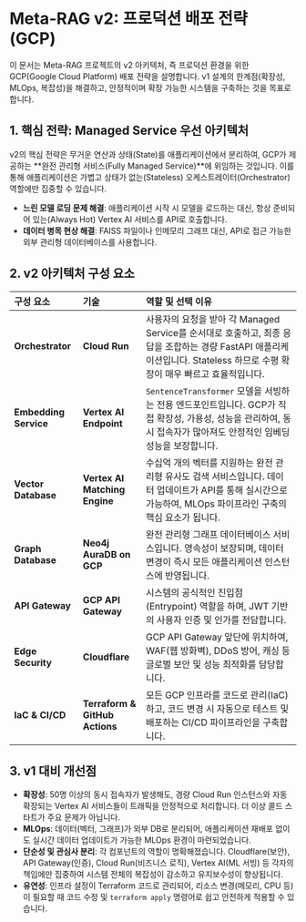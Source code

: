 # Meta-RAG v2: 프로덕션 배포 전략 (GCP)

이 문서는 Meta-RAG 프로젝트의 v2 아키텍처, 즉 프로덕션 환경을 위한 GCP(Google Cloud Platform) 배포 전략을 설명합니다. v1 설계의 한계점(확장성, MLOps, 복잡성)을 해결하고, 안정적이며 확장 가능한 시스템을 구축하는 것을 목표로 합니다.

## 1. 핵심 전략: Managed Service 우선 아키텍처

v2의 핵심 전략은 무거운 연산과 상태(State)를 애플리케이션에서 분리하여, GCP가 제공하는 **완전 관리형 서비스(Fully Managed Service)**에 위임하는 것입니다. 이를 통해 애플리케이션은 가볍고 상태가 없는(Stateless) 오케스트레이터(Orchestrator) 역할에만 집중할 수 있습니다.

-   **느린 모델 로딩 문제 해결**: 애플리케이션 시작 시 모델을 로드하는 대신, 항상 준비되어 있는(Always Hot) Vertex AI 서비스를 API로 호출합니다.
-   **데이터 병목 현상 해결**: FAISS 파일이나 인메모리 그래프 대신, API로 접근 가능한 외부 관리형 데이터베이스를 사용합니다.

## 2. v2 아키텍처 구성 요소

| 구성 요소 | 기술 | 역할 및 선택 이유 |
| :--- | :--- | :--- |
| **Orchestrator** | **Cloud Run** | 사용자의 요청을 받아 각 Managed Service를 순서대로 호출하고, 최종 응답을 조합하는 경량 FastAPI 애플리케이션입니다. Stateless 하므로 수평 확장이 매우 빠르고 효율적입니다. |
| **Embedding Service** | **Vertex AI Endpoint** | `SentenceTransformer` 모델을 서빙하는 전용 엔드포인트입니다. GCP가 직접 확장성, 가용성, 성능을 관리하여, 동시 접속자가 많아져도 안정적인 임베딩 성능을 보장합니다. |
| **Vector Database** | **Vertex AI Matching Engine** | 수십억 개의 벡터를 지원하는 완전 관리형 유사도 검색 서비스입니다. 데이터 업데이트가 API를 통해 실시간으로 가능하여, MLOps 파이프라인 구축의 핵심 요소가 됩니다. |
| **Graph Database** | **Neo4j AuraDB on GCP** | 완전 관리형 그래프 데이터베이스 서비스입니다. 영속성이 보장되며, 데이터 변경이 즉시 모든 애플리케이션 인스턴스에 반영됩니다. |
| **API Gateway** | **GCP API Gateway** | 시스템의 공식적인 진입점(Entrypoint) 역할을 하며, JWT 기반의 사용자 인증 및 인가를 전담합니다. |
| **Edge Security** | **Cloudflare** | GCP API Gateway 앞단에 위치하여, WAF(웹 방화벽), DDoS 방어, 캐싱 등 글로벌 보안 및 성능 최적화를 담당합니다. |
| **IaC & CI/CD** | **Terraform & GitHub Actions** | 모든 GCP 인프라를 코드로 관리(IaC)하고, 코드 변경 시 자동으로 테스트 및 배포하는 CI/CD 파이프라인을 구축합니다. |

## 3. v1 대비 개선점

-   **확장성**: 50명 이상의 동시 접속자가 발생해도, 경량 Cloud Run 인스턴스와 자동 확장되는 Vertex AI 서비스들이 트래픽을 안정적으로 처리합니다. 더 이상 콜드 스타트가 주요 문제가 아닙니다.
-   **MLOps**: 데이터(벡터, 그래프)가 외부 DB로 분리되어, 애플리케이션 재배포 없이도 실시간 데이터 업데이트가 가능한 MLOps 환경이 마련되었습니다.
-   **단순성 및 관심사 분리**: 각 컴포넌트의 역할이 명확해졌습니다. Cloudflare(보안), API Gateway(인증), Cloud Run(비즈니스 로직), Vertex AI(ML 서빙) 등 각자의 책임에만 집중하여 시스템 전체의 복잡성이 감소하고 유지보수성이 향상됩니다.
-   **유연성**: 인프라 설정이 Terraform 코드로 관리되어, 리소스 변경(메모리, CPU 등)이 필요할 때 코드 수정 및 `terraform apply` 명령어로 쉽고 안전하게 적용할 수 있습니다.